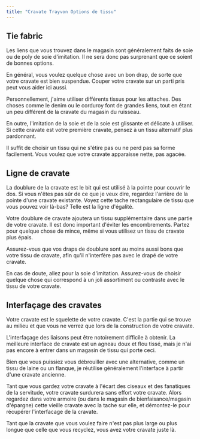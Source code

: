 ```yaml
---
title: "Cravate Trayvon Options de tissu"
---
```


## Tie fabric

Les liens que vous trouvez dans le magasin sont généralement faits de soie ou de poly de soie d'imitation. Il ne sera donc pas surprenant que ce soient de bonnes options.

En général, vous voulez quelque chose avec un bon drap, de sorte que votre cravate est bien suspendue. Couper votre cravate sur un parti pris peut vous aider ici aussi.

Personnellement, j'aime utiliser différents tissus pour les attaches. Des choses comme le denim ou le corduroy font de grandes liens, tout en étant un peu différent de la cravate du magasin du ruisseau.

En outre, l'imitation de la soie et de la soie est glissante et délicate à utiliser. Si cette cravate est votre première cravate, pensez à un tissu alternatif plus pardonnant.

Il suffit de choisir un tissu qui ne s'étire pas ou ne perd pas sa forme facilement. Vous voulez que votre cravate apparaisse nette, pas agacée.

## Ligne de cravate

La doublure de la cravate est le bit qui est utilisé à la pointe pour couvrir le dos. Si vous n'êtes pas sûr de ce que je veux dire, regardez l'arrière de la pointe d'une cravate existante. Voyez cette tache rectangulaire de tissu que vous pouvez voir là-bas? Telle est la ligne d'égalité.

Votre doublure de cravate ajoutera un tissu supplémentaire dans une partie de votre cravate. Il est donc important d'éviter les encombrements. Partez pour quelque chose de mince, même si vous utilisez un tissu de cravate plus épais.

Assurez-vous que vos draps de doublure sont au moins aussi bons que votre tissu de cravate, afin qu'il n'interfère pas avec le drapé de votre cravate.

En cas de doute, allez pour la soie d'imitation. Assurez-vous de choisir quelque chose qui correspond à un joli assortiment ou contraste avec le tissu de votre cravate.

## Interfaçage des cravates

Votre cravate est le squelette de votre cravate. C'est la partie qui se trouve au milieu et que vous ne verrez que lors de la construction de votre cravate.

L'interfaçage des liaisons peut être notoirement difficile à obtenir. La meilleure interface de cravate est un agneau doux et flou tissé, mais je n'ai pas encore à entrer dans un magasin de tissu qui porte ceci.

Bien que vous puissiez vous débrouiller avec une alternative, comme un tissu de laine ou un flanque, je réutilise généralement l'interface à partir d'une cravate ancienne.

<Note>

Tant que vous gardez votre cravate à l'écart des ciseaux et des fanatiques de la servitude, votre cravate surdurera sans effort votre cravate. Alors regardez dans votre armoire (ou dans le magasin de bienfaisance/magasin d'épargne) cette vieille cravate avec la tache sur elle, et démontez-le pour récupérer l'interfacage de la cravate.

Tant que la cravate que vous voulez faire n'est pas plus large ou plus longue que celle que vous recyclez, vous avez votre cravate juste là.

</Note>
